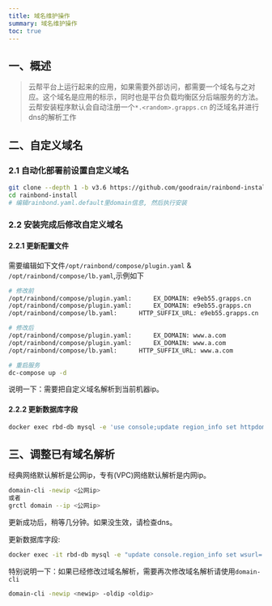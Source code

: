```yaml
---
title: 域名维护操作
summary: 域名维护操作
toc: true
---
```


## 一、概述

> 云帮平台上运行起来的应用，如果需要外部访问，都需要一个域名与之对应。这个域名是应用的标示，同时也是平台负载均衡区分后端服务的方法。
> 云帮安装程序默认会自动注册一个`*.<random>.grapps.cn` 的泛域名并进行dns的解析工作

## 二、自定义域名

### 2.1 自动化部署前设置自定义域名

```bash
git clone --depth 1 -b v3.6 https://github.com/goodrain/rainbond-install.git
cd rainbond-install
# 编辑rainbond.yaml.default里domain信息, 然后执行安装
```

### 2.2 安装完成后修改自定义域名

#### 2.2.1 更新配置文件

需要编辑如下文件`/opt/rainbond/compose/plugin.yaml` & `/opt/rainbond/compose/lb.yaml`,示例如下

```bash
# 修改前
/opt/rainbond/compose/plugin.yaml:      EX_DOMAIN: e9eb55.grapps.cn
/opt/rainbond/compose/plugin.yaml:      EX_DOMAIN: e9eb55.grapps.cn
/opt/rainbond/compose/lb.yaml:      HTTP_SUFFIX_URL: e9eb55.grapps.cn

# 修改后
/opt/rainbond/compose/plugin.yaml:      EX_DOMAIN: www.a.com
/opt/rainbond/compose/plugin.yaml:      EX_DOMAIN: www.a.com
/opt/rainbond/compose/lb.yaml:      HTTP_SUFFIX_URL: www.a.com

# 重启服务
dc-compose up -d
```

说明一下：需要把自定义域名解析到当前机器ip。

#### 2.2.2 更新数据库字段

```bash
docker exec rbd-db mysql -e 'use console;update region_info set httpdomain="自定义域名"'
```

## 三、调整已有域名解析

<!--
仅适用于自动化部署安装云帮
-->

经典网络默认解析是公网ip，专有(VPC)网络默认解析是内网ip。

```bash
domain-cli -newip <公网ip>
或者
grctl domain --ip <公网ip>
```
更新成功后，稍等几分钟。如果没生效，请检查dns。 

更新数据库字段:

```bash
docker exec -it rbd-db mysql -e "update console.region_info set wsurl='ws://<公网ip>:6060',tcpdomain='<公网ip>';"
```

特别说明一下：如果已经修改过域名解析，需要再次修改域名解析请使用`domain-cli`

```bash
domain-cli -newip <newip> -oldip <oldip>
```